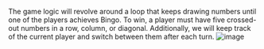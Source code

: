 The game logic will revolve around a loop that keeps drawing numbers until one of the players achieves Bingo. To win, a player must have five crossed-out numbers in a row, column, or diagonal. Additionally, we will keep track of the current player and switch between them after each turn.
![image](https://github.com/user-attachments/assets/3650823e-1d26-47e3-97fd-e54c923b2f08)
